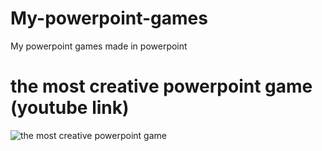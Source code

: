 # My-powerpoint-games
My powerpoint games made in powerpoint

# the most creative powerpoint game (youtube link)
![the most creative powerpoint game](https://user-images.githubusercontent.com/89538185/218023257-133eedcb-e0f3-42f6-9d7d-4eeaf42da786.png)
